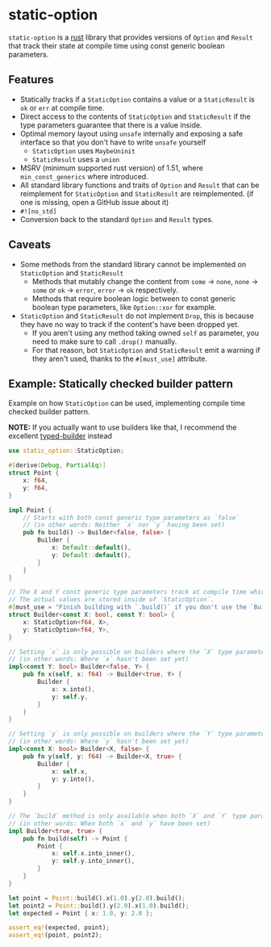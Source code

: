 # static-option

`static-option` is a [rust](https://rust-lang.org) library that provides versions of `Option` and `Result` that track their state at compile time using const generic boolean parameters.

## Features
* Statically tracks if a `StaticOption` contains a value or a `StaticResult` is `ok` or `err` at compile time.
* Direct access to the contents of `StaticOption` and `StaticResult` if the type parameters guarantee that there is a value inside.
* Optimal memory layout using `unsafe` internally and exposing a safe interface so that you don't have to write `unsafe` yourself
  * `StaticOption` uses `MaybeUninit`
  * `StaticResult` uses a `union`
* MSRV (minimum supported rust version) of 1.51, where `min_const_generics` where introduced.
* All standard library functions and traits of `Option` and `Result` that can be reimplement for `StaticOption` and `StaticResult` are reimplemented. (if one is missing, open a GitHub issue about it)
* `#![no_std]`
* Conversion back to the standard `Option` and `Result` types.

## Caveats
* Some methods from the standard library cannot be implemented on `StaticOption` and `StaticResult`
  * Methods that mutably change the content from `some` -> `none`, `none` -> `some` or `ok` -> `error`, `error` -> `ok` respectively.
  * Methods that require boolean logic between to const generic boolean type parameters, like `Option::xor` for example.
* `StaticOption` and `StaticResult` do not implement `Drop`, this is because they have no way to track if the content's have been dropped yet.
  * If you aren't using any method taking owned `self` as parameter, you need to make sure to call `.drop()` manually.
  * For that reason, bot `StaticOption` and `StaticResult` emit a warning if they aren't used, thanks to the `#[must_use]` attribute.

## Example: Statically checked builder pattern

Example on how `StaticOption` can be used, implementing compile time checked builder pattern.

**NOTE:** If you actually want to use builders like that, I recommend the excellent [typed-builder](https://github.com/idanarye/rust-typed-builder) instead

```rust
use static_option::StaticOption;

#[derive(Debug, PartialEq)]
struct Point {
	x: f64,
	y: f64,
}

impl Point {
	// Starts with both const generic type parameters as `false`
	// (in other words: Neither `x` nor `y` having been set)
	pub fn build() -> Builder<false, false> {
		Builder {
			x: Default::default(),
			y: Default::default(),
		}
	}
}

// The X and Y const generic type parameters track at compile time which values have already been provided to the builder.
// The actual values are stored inside of `StaticOption`.
#[must_use = "Finish building with `.build()` if you don't use the `Builder` anymore."]
struct Builder<const X: bool, const Y: bool> {
	x: StaticOption<f64, X>,
	y: StaticOption<f64, Y>,
}

// Setting `x` is only possible on builders where the `X` type parameter is `false` and it will set it to `true`.
// (in other words: Where `x` hasn't been set yet)
impl<const Y: bool> Builder<false, Y> {
	pub fn x(self, x: f64) -> Builder<true, Y> {
 		Builder {
			x: x.into(),
			y: self.y,
		}
	}
}

// Setting `y` is only possible on builders where the `Y` type parameter is `false` and it will set it to `true`.
// (in other words: Where `y` hasn't been set yet)
impl<const X: bool> Builder<X, false> {
	pub fn y(self, y: f64) -> Builder<X, true> {
 		Builder {
			x: self.x,
			y: y.into(),
		}
	}
}

// The `build` method is only available when both `X` and `Y` type parameters are `true`
// (in other words: When both `x` and `y` have been set)
impl Builder<true, true> {
	pub fn build(self) -> Point {
		Point {
			x: self.x.into_inner(),
			y: self.y.into_inner(),
		}
	}
}

let point = Point::build().x(1.0).y(2.0).build();
let point2 = Point::build().y(2.0).x(1.0).build();
let expected = Point { x: 1.0, y: 2.0 };

assert_eq!(expected, point);
assert_eq!(point, point2);
```
